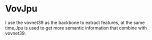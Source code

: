 # VovJpu
I use the vovnet39 as the backbone to extract features, at the same time,Jpu is used to get more semantic information that combine with vovnet39.
